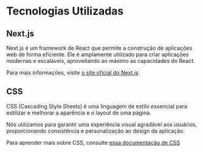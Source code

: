 # Tecnologias Utilizadas

## Next.js

Next.js é um framework de React que permite a construção de aplicações web de forma eficiente. Ele é amplamente utilizado para criar aplicações modernas e escaláveis, aproveitando ao máximo as capacidades do React.

Para mais informações, visite [o site oficial do Next.js](https://nextjs.org/)

## CSS

CSS (Cascading Style Sheets) é uma linguagem de estilo essencial para estilizar e melhorar a aparência e o layout de uma página.

Nós utilizamos para garantir uma experiência visual agradável aos usuários, proporcionando consistência e personalização ao design da aplicação.

Para aprender mais sobre CSS, consulte [essa documentação de CSS](https://developer.mozilla.org/pt-BR/docs/Web/CSS)
